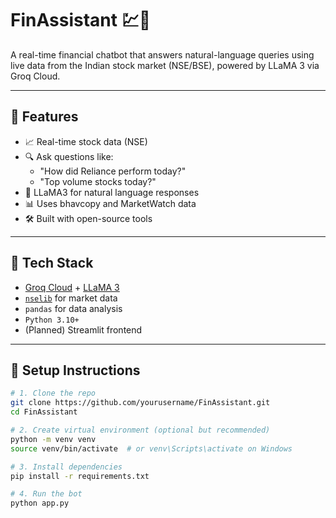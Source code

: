 # FinAssistant 💹🤖

A real-time financial chatbot that answers natural-language queries using live data from the Indian stock market (NSE/BSE), powered by LLaMA 3 via Groq Cloud.

---

## 🚀 Features

- 📈 Real-time stock data (NSE)
- 🔍 Ask questions like:
  - "How did Reliance perform today?"
  - "Top volume stocks today?"
- 🧠 LLaMA3 for natural language responses
- 📊 Uses bhavcopy and MarketWatch data
- 🛠️ Built with open-source tools

---

## 🧰 Tech Stack

- [Groq Cloud](https://console.groq.com/) + [LLaMA 3](https://llama.meta.com/)
- [`nselib`](https://pypi.org/project/nselib/) for market data
- `pandas` for data analysis
- `Python 3.10+`
- (Planned) Streamlit frontend

---

## 🔧 Setup Instructions

```bash
# 1. Clone the repo
git clone https://github.com/yourusername/FinAssistant.git
cd FinAssistant

# 2. Create virtual environment (optional but recommended)
python -m venv venv
source venv/bin/activate  # or venv\Scripts\activate on Windows

# 3. Install dependencies
pip install -r requirements.txt

# 4. Run the bot
python app.py
